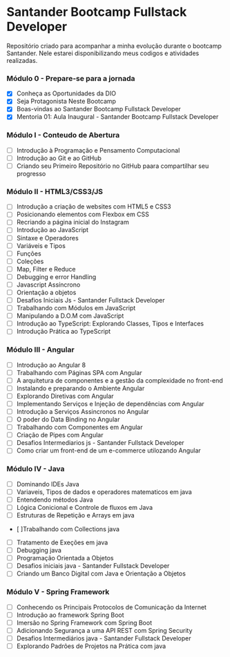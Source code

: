 # Santander Bootcamp Fullstack Developer

Repositório criado para acompanhar a minha evolução durante o bootcamp Santander. Nele estarei disponibilizando meus codigos e atividades realizadas.

### Módulo 0 - Prepare-se para a jornada

- [x] Conheça as Oportunidades da DIO
- [x] Seja Protagonista Neste Bootcamp
- [x] Boas-vindas ao Santander Bootcamp Fullstack Developer
- [x] Mentoria 01: Aula Inaugural - Santander Bootcamp Fullstack Developer

### Módulo I - Conteudo de Abertura

- [ ] Introdução à Programação e Pensamento Computacional
- [ ] Introdução ao Git e ao GitHub
- [ ] Criando seu Primeiro Repositório no GitHub paara compartilhar seu progresso

### Módulo II - HTML3/CSS3/JS

- [ ] Introdução a criação de websites com HTML5 e CSS3
- [ ] Posicionando elementos com Flexbox em CSS
- [ ] Recriando a página inicial do Instagram
- [ ] Introdução ao JavaScript
- [ ] Sintaxe e Operadores
- [ ] Variáveis e Tipos
- [ ] Funções
- [ ] Coleções
- [ ] Map, Filter e Reduce
- [ ] Debugging e error Handling
- [ ] Javascript Assíncrono
- [ ] Orientação a objetos
- [ ] Desafios Iniciais Js - Santander Fullstack Developer
- [ ] Trabalhando com Módulos em JavaScript
- [ ] Manipulando a D.O.M com JavaScript
- [ ] Introdução ao TypeScript: Explorando Classes, Tipos e Interfaces
- [ ] Introdução Prática ao TypeScript

### Módulo III - Angular

- [ ] Introdução ao Angular 8
- [ ] Trabalhando com Páginas SPA com Angular
- [ ] A arquitetura de componentes e a gestão da complexidade no front-end
- [ ] Instalando e preparando o Ambiente Angular
- [ ] Explorando Diretivas com Angular
- [ ] Implementando Serviços e Injeção de dependências com Angular
- [ ] Introdução a Serviços Assincronos no Angular
- [ ] O poder do Data Binding no Angular
- [ ] Trabalhando com Componentes em Angular
- [ ] Criação de Pipes com Angular
- [ ] Desafios Intermediarios js - Santander Fullstack Developer
- [ ] Como criar um front-end de um e-commerce utilozando Angular

### Módulo IV - Java

- [ ] Dominando IDEs Java
- [ ] Variaveis, Tipos de dados e operadores matematicos em java
- [ ] Entendendo métodos Java
- [ ] Lógica Conicional e Controle de fluxos em Java
- [ ] Estruturas de Repetição e Arrays em java
- [ ]Trabalhando com Collections java
- [ ] Tratamento de Exeções em java
- [ ] Debugging java
- [ ] Programação Orientada a Objetos
- [ ] Desafios iniciais java - Santander Fullstack Developer
- [ ] Criando um Banco Digital com Java e Orientação a Objetos

### Módulo V - Spring Framework

- [ ] Conhecendo os Principais Protocolos de Comunicação da Internet
- [ ] Introdução ao framework Spring Boot
- [ ] Imersão no Spring Framework com Spring Boot
- [ ] Adicionando Segurança a uma API REST com Spring Security
- [ ] Desafios Intermediários java - Santander Fullstack Developer
- [ ] Explorando Padrões de Projetos na Prática com java
